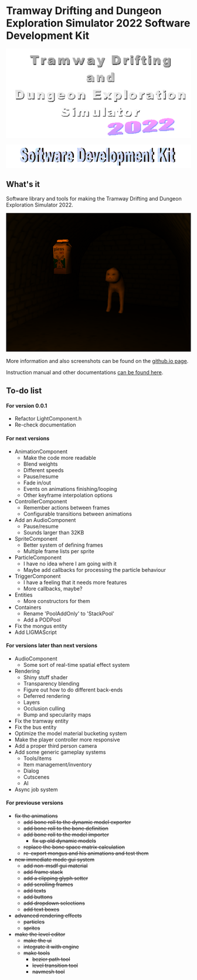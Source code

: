 # Tramway Drifting and Dungeon Exploration Simulator 2022 Software Development Kit

![Tramway Drifting and Dungeon Exploration Simulator 2022 logo](/docs/logo.gif)

![Software Development Kit logo](/docs/devkit.gif)

## What's it

Software library and tools for making the Tramway Drifting and Dungeon Exploration Simulator 2022.

![Software Development Kit logo](/docs/screen11.png)

More information and also screenshots can be found on the [github.io page](https://racenis.github.io/tram-sdk/). 

Instruction manual and other documentations [can be found here](https://racenis.github.io/tram-sdk/manual/). 

## To-do list

#### For version 0.0.1
- Refactor LightComponent.h
- Re-check documentation

#### For next versions
- AnimationComponent
	- Make the code more readable
	- Blend weights
	- Different speeds
	- Pause/resume
	- Fade in/out
	- Events on animations finishing/looping
	- Other keyframe interpolation options
- ControllerComponent
	- Remember actions between frames
	- Configurable transitions between animations
- Add an AudioComponent
	- Pause/resume
	- Sounds larger than 32KB
- SpriteComponent
	- Better system of defining frames
	- Multiple frame lists per sprite
- ParticleComponent
	- I have no idea where I am going with it
	- Maybe add callbacks for processing the particle behaviour
- TriggerComponent
	- I have a feeling that it needs more features
	- More callbacks, maybe?
- Entities
	- More constructors for them
- Containers
	- Rename 'PoolAddOnly' to 'StackPool'
	- Add a PODPool
- Fix the mongus entity
- Add LIGMAScript

#### For versions later than next versions
- AudioComponent
	- Some sort of real-time spatial effect system
- Rendering
	- Shiny stuff shader
	- Transparency blending
	- Figure out how to do different back-ends
	- Deferred rendering
	- Layers
	- Occlusion culling
	- Bump and specularity maps
- Fix the tramway entity
- Fix the bus entity
- Optimize the model material bucketing system
- Make the player controller more responsive
- Add a proper third person camera 
- Add some generic gameplay systems
	- Tools/items
	- Item management/inventory
	- Dialog
	- Cutscenes
	- AI
- Async job system

#### For previouse versions
 - ~~fix the animations~~
	- ~~add bone roll to the dynamic model exporter~~
	- ~~add bone roll to the bone definition~~
	- ~~add bone roll to the model importer~~
		- ~~fix up old dynamic models~~
	- ~~replace the bone space matrix calculation~~
	- ~~re-export mongus and his animations and test them~~
 - ~~new immediate mode gui system~~
	- ~~add non-msdf gui material~~
	- ~~add frame stack~~
	- ~~add a clipping glyph setter~~
	- ~~add scrolling frames~~
	- ~~add texts~~
	- ~~add buttons~~
	- ~~add dropdown selections~~
	- ~~add text boxes~~
 - ~~advanced rendering effects~~
	- ~~particles~~
	- ~~sprites~~
 - ~~make the level editor~~
	- ~~make the ui~~
	- ~~integrate it with engine~~
	- ~~make tools~~
		- ~~bezier path tool~~
		- ~~level transition tool~~
		- ~~navmesh tool~~